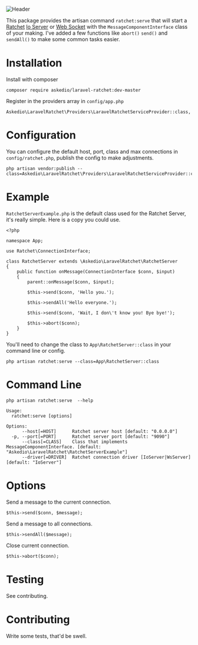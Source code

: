 ![Header](http://i.imgur.com/H1OQeOV.png)

This package provides the artisan command `ratchet:serve` that will start a [Ratchet](http://socketo.me/) [Io Server](http://socketo.me/docs/server) or [Web Socket](http://socketo.me/docs/websocket) with the `MessageComponentInterface` class of your making. I've added a few functions like `abort()` `send()` and `sendAll()` to make some common tasks easier.


# Installation
Install with composer
~~~
composer require askedio/laravel-ratchet:dev-master
~~~

Register in the providers array in `config/app.php`
~~~
Askedio\LaravelRatchet\Providers\LaravelRatchetServiceProvider::class,
~~~

# Configuration
You can configure the default host, port, class and max connections in `config/ratchet.php`, publish the config to make adjustments.
~~~
php artisan vendor:publish --class=Askedio\LaravelRatchet\Providers\LaravelRatchetServiceProvider::class
~~~

# Example
`RatchetServerExample.php` is the default class used for the Ratchet Server, it's really simple. Here is a copy you could use.
~~~
<?php

namespace App;

use Ratchet\ConnectionInterface;

class RatchetServer extends \Askedio\LaravelRatchet\RatchetServer
{
    public function onMessage(ConnectionInterface $conn, $input)
    {
        parent::onMessage($conn, $input);

        $this->send($conn, 'Hello you.');

        $this->sendAll('Hello everyone.');

        $this->send($conn, 'Wait, I don\'t know you! Bye bye!');

        $this->abort($conn);
    }
}
~~~
You'll need to change the class to `App\RatchetServer::class` in your command line or config.
~~~
php artisan ratchet:serve --class=App\RatchetServer::class
~~~

# Command Line
~~~
php artisan ratchet:serve  --help

Usage:
  ratchet:serve [options]

Options:
      --host[=HOST]      Ratchet server host [default: "0.0.0.0"]
  -p, --port[=PORT]      Ratchet server port [default: "9090"]
      --class[=CLASS]    Class that implements MessageComponentInterface. [default: "Askedio\LaravelRatchet\RatchetServerExample"]
      --driver[=DRIVER]  Ratchet connection driver [IoServer|WsServer] [default: "IoServer"]
~~~

# Options
Send a message to the current connection.
~~~
$this->send($conn, $message);
~~~
Send a message to all connections.
~~~
$this->sendAll($message);
~~~
Close current connection.
~~~
$this->abort($conn);
~~~


# Testing
See contributing.

# Contributing
Write some tests, that'd be swell.
